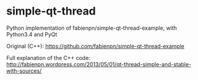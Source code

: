 # simple-qt-thread
Python implementation of fabienpn/simple-qt-thread-example, with Python3.4 and PyQt

Original (C++): https://github.com/fabienpn/simple-qt-thread-example

Full explanation of the C++ code:
http://fabienpn.wordpress.com/2013/05/01/qt-thread-simple-and-stable-with-sources/
